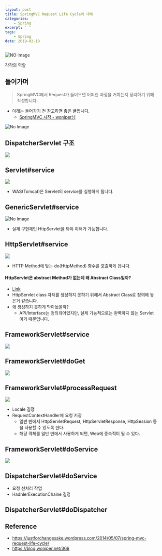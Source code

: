```yaml
---
layout: post
title: SpringMVC Request Life Cycle에 대해
categories:
    - Spring
excerpt: ' '
tags:
    - Spring
date: 2019-02-18
---
```


![NO Image](/assets/logo/spring.png)

각각의 역할


## 들어가며
> SpringMVC에서 Request가 들어오면 어떠한 과정을 거치는지 정리하기 위해 작성합니다.

- 아래는 들어가기 전 참고하면 좋은 글입니다.
    - [SpringMVC 시작 - woniper님](https://blog.woniper.net/366)

![No Image](./../assets/posts/img/2019-02-18-20-20-08.png)

## DispatcherServlet 구조
![](./../assets/posts/img/2019-02-19-13-41-06.png)


## Servlet#service
![](./../assets/posts/img/2019-02-19-13-44-53.png)
- WAS(Tomcat)은 Servlet의 service를 실행하게 됩니다.

## GenericServlet#service
![No Image](./../assets/posts/img/2019-02-18-21-58-48.png)
- 실제 구현체인 HttpServlet을 봐야 이해가 가능합니다.

## HttpServlet#service
![](./../assets/posts/img/2019-02-18-22-01-15.png)
- HTTP Method에 맞는 do{HttpMethod} 함수를 호출하게 됩니다.

#### HttpServlet은 abstract Method가 없는데 왜 Abstract Class일까?
- [Link](https://stackoverflow.com/questions/18909206/why-httpservlet-is-an-abstract-class-any-functional-reason)
- HttpServlet class 자체를 생성하지 못하기 위해서 Abstract Class로 정의해 놓은거 같습니다.
- 왜 생성하지 못하게 막아놨을까?
    - API/Interface는 정의되어있지만, 실제 기능적으로는 완벽하지 않는 Servlet이기 때문입니다.

## FrameworkServlet#service
![](./../assets/posts/img/2019-02-19-14-01-53.png)


## FrameworkServlet#doGet
![](./../assets/posts/img/2019-02-18-22-01-46.png)

## FrameworkServlet#processRequest
![](./../assets/posts/img/2019-02-18-22-02-05.png)
- Locale 결정
- RequestContextHandler에 요청 저장
    - 일반 빈에서 HttpServletRequest, HttpServletResponse, HttpSession 등을 사용할 수 있도록 한다.
    - 해당 객체를 일반 빈에서 사용하게 되면, Web에 종속적이 될 수 있다.

## FrameworkServlet#doService
![](./../assets/posts/img/2019-02-18-22-02-39.png)


## DispatcherServlet#doService
- 요청 선처리 작업
- HadnlerExecutionChaine 결정

## DispatcherServlet#doDispatcher




## Reference
- <https://justforchangesake.wordpress.com/2014/05/07/spring-mvc-request-life-cycle/>
- <https://blog.woniper.net/369>